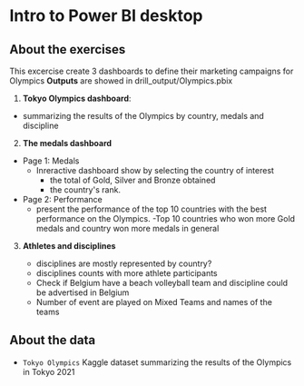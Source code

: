 # Intro to Power BI desktop

## About the exercises

This excercise create 3 dashboards to define their marketing campaigns for Olympics
**Outputs** are showed in drill_output/Olympics.pbix

1. **Tokyo Olympics dashboard**:

- summarizing the results of the Olympics by country, medals and discipline

2. **The medals dashboard**

- Page 1: Medals
  - Inreractive dashboard show by selecting the country of interest
    - the total of Gold, Silver and Bronze obtained
    - the country's rank.
- Page 2: Performance
  - present the performance of the top 10 countries with the best performance on the Olympics.
    -Top 10 countries who won more Gold medals and country won more medals in general

3. **Athletes and disciplines**

   - disciplines are mostly represented by country?
   - disciplines counts with more athlete participants
   - Check if Belgium have a beach volleyball team and discipline could be advertised in Belgium
   - Number of event are played on Mixed Teams and names of the teams

## About the data

- `Tokyo Olympics` Kaggle dataset summarizing the results of the Olympics in Tokyo 2021
